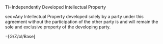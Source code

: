 Ti=Independently Developed Intellectual Property

sec=Any Intellectual Property developed solely by a party under this agreement without the participation of the other party is and will remain the sole and exclusive property of the developing party.

=[G/Z/ol/Base]
